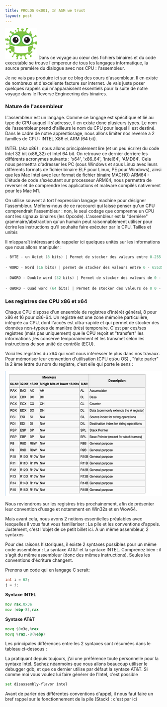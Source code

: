 ```yaml
---
title: PROLOG 0x001, In ASM we trust 
layout: post
---
```


<img height="100" src="../images/virus-2.png"/>
Dans ce voyage au cœur des fichiers binaires et du code executable se trouve l'empereur de tous les langages informatique, la source première du dialogue avec nos CPU : l'assembleur.

Je ne vais pas produire ici sur ce blog des cours d'assembleur. Il en existe de nombreux et d'excellente facture sur internet. Je vais juste poser quelques rappels qui m'apparaissent essentiels pour la suite de notre voyage dans le Reverse Engineering des binaires.

### Nature de l'assembleur

L'assembleur est un langage. Comme ce langage est spécifique et lié au type de CPU auquel il s'adresse, il en existe donc plusieurs types. Le nom de l'assembleur prend d'ailleurs le nom du CPU pour lequel il est destiné. Dans le cadre de notre apprentissage, nous allons limiter nos reverse a 2 familles de CPU : INTEL X86 et ARM (64 bit). 

INTEL (aka x86) : nous allons principalement lire (et un peu écrire) du code Intel 32 bit (x86_32) et Intel 64 bit. On retrouve ce dernier derriere les différents acronymes suivants : 'x64', 'x86_64', 'Intel64', 'AMD64'. Cela nous permettra d'adresser les PC (sous Windows et sous Linux avec leurs différents formats de fichier binaire ELF pour Linux, PE pour Windows), ainsi que les Mac Intel avec leur format de fichier binaire MACHO) ARM64 : L'étude de code s’exécutant sur processeur ARM64, nous permettra de reverser et de comprendre les applications et malware compilés nativement pour les Mac M1.

On utilise souvent à tort l'expression langage machine pour désigner l'assembleur. Méfions-nous de ce raccourci qui laisse penser qu'un CPU comprendrait l'assembleur : non, le seul codage que comprenne un CPU sont les signaux binaires (les Opcode). L'assembleur est la "dernière" grammaire/abstraction qu'un humain peut raisonnablement utiliser pour écrire les instructions qu'il souhaite faire exécuter par le CPU.
Tailles et unités

Il m’apparaît intéressant de rappeler ici quelques unités sur les  informations que nous allons manipuler :
```c
- BYTE - un Octet (8 bits) | Permet de stocker des valeurs entre 0-255 ou -128 à 127 

- WORD - Word (16 bits) | permet de stocker des valeurs entre 0 - 65535 ou -32768 à 32767 

- DWORD - Double word (32 bits) | Permet de stocker des valeurs de 0 - 232 

- QWORD - Quad word (64 bits) | Permet de stocker des valeurs de 0 0 - 2^64
```
### Les registres des CPU x86 et x64

Chaque CPU dispose d'un ensemble de registres d’intérêt général, 8 pour x86 et 16 pour x86-64. Un registre est une zone mémoire particulière, intégrée au CPU, dont l'accès est ultra-rapide et qui permet de stocker des données non-typées de manière (très) temporaire. C'est par ces/ses registres (mais pas uniquement) que le CPU reçoit et "transfert" les informations ,les conserve temporairement et les transmet selon les instructions de son unité de contrôle (ECU).

Voici les registres du x64 qui vont nous intéresser le plus dans nos travaux. Pour mémoriser leur convention d'utilisation (CPU et/ou OS) , "faite parler" la 2 ème lettre du nom du registre, c'est elle qui porte le sens :

<img src="../images/registers.png" height="400">


Nous reviendrons sur les registres très prochainement, afin de présenter leur convention d'usage et notamment en Win32s et en Wow64.

Mais avant cela, nous avons 2 notions essentielles préalables avec lesquelles il vous faut vous familiariser : La pile et les conventions d'appels. Justement, c'est l'objet de ce petit billet ici.
A un même assembleur, 2 syntaxes

Pour des raisons historiques, il existe 2 syntaxes possibles pour un même code assembleur : La syntaxe AT&T et la syntaxe INTEL. Comprenez bien : il s'agit du même assembleur (donc des mêmes instructions). Seules les conventions d'écriture changent.

Prenons un code qui en langage C serait:
````c
int i = 62;
j = i;
````
**Syntaxe INTEL**
````asm
mov rax,0x3e
mov [ebp-8],rax
````
**Syntaxe AT&T**
```asm
movq $0x3e,%rax
movq %rax,-8(%ebp)
```



Les principales différences entre les 2 syntaxes sont résumées dans le tableau ci-dessous :

La pratiquant depuis toujours, j'ai une préférence toute personnelle pour la syntaxe Intel. Sachez néanmoins que nous allons beaucoup utiliser le debugger gdb, et que ce dernier utilise par défaut la syntaxe AT&T. Si comme moi vous voulez lui faire générer de l'Intel, c'est possible

```bash
set disassembly-flavor intel
```

Avant de parler des différentes conventions d'appel, il nous faut faire un bref rappel sur le fonctionnement de la pile (Stack) : c'est par ici